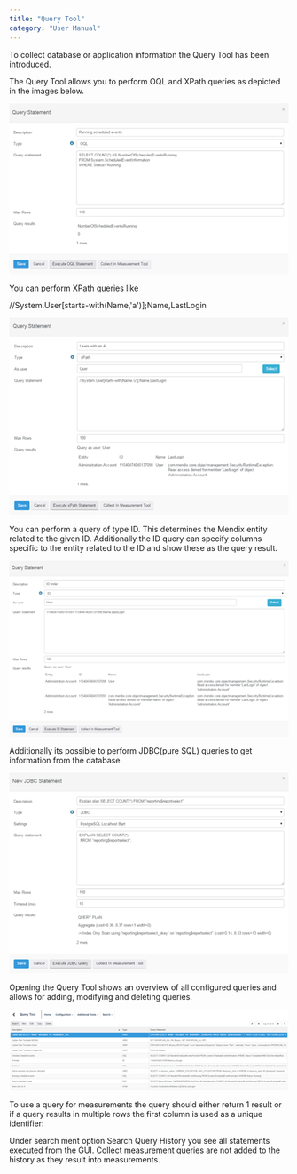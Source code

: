 ```yaml
---
title: "Query Tool"
category: "User Manual"
---
```

To collect database or application information the Query Tool has been introduced. 

The Query Tool allows you to perform OQL and XPath queries as depicted in the images below.

![](attachments/Query_Tool/OQL.png)                       

You can perform XPath queries like

//System.User[starts-with(Name,'a')];Name,LastLogin

 ![](attachments/Query_Tool/xPath.png)

You can perform a query of type ID. This determines the Mendix entity related to the given ID. Additionally the ID query can specify columns specific to the entity related to the ID and show these as the query result.

 ![](attachments/Query_Tool/ID.png)

Additionally its possible to perform JDBC(pure SQL) queries to get information from the database.

 ![](attachments/Query_Tool/JDBC.png)

Opening the Query Tool shows an overview of all configured queries and allows for adding, modifying and deleting queries.

![](attachments/Query_Tool/List.png) 

To use a query for measurements the query should either return 1 result or if a query results in multiple rows the first column is used as a unique identifier:

Under search ment option Search Query History you see all statements executed from the GUI. Collect measurement queries are not added to the history as they result into measurements.
